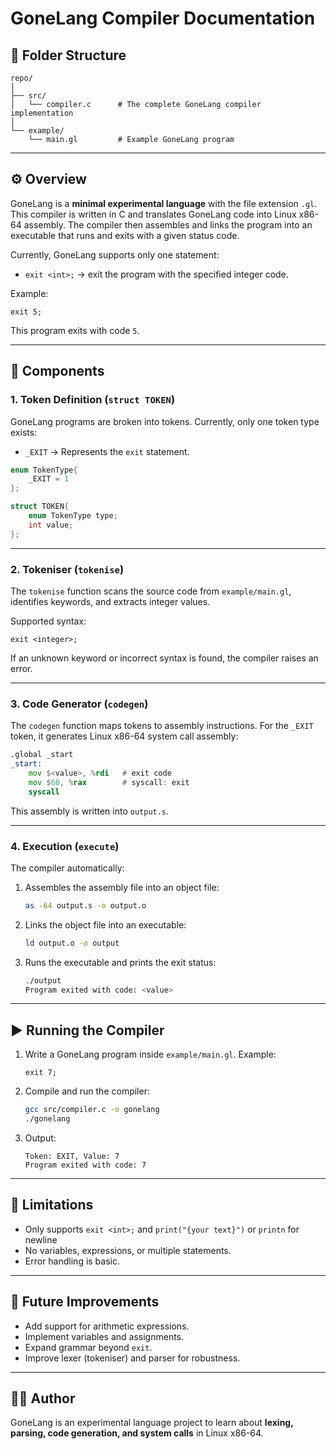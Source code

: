 # GoneLang Compiler Documentation

## 📂 Folder Structure

```
repo/
│
├── src/
│   └── compiler.c      # The complete GoneLang compiler implementation
│
└── example/
    └── main.gl         # Example GoneLang program
```

---

## ⚙️ Overview

GoneLang is a **minimal experimental language** with the file extension `.gl`. This compiler is written in C and translates GoneLang code into Linux x86-64 assembly. The compiler then assembles and links the program into an executable that runs and exits with a given status code.

Currently, GoneLang supports only one statement:

* `exit <int>;` → exit the program with the specified integer code.

Example:

```gl
exit 5;
```

This program exits with code `5`.

---

## 🔑 Components

### 1. **Token Definition** (`struct TOKEN`)

GoneLang programs are broken into tokens. Currently, only one token type exists:

* `_EXIT` → Represents the `exit` statement.

```c
enum TokenType{
    _EXIT = 1
};

struct TOKEN{
    enum TokenType type;
    int value;
};
```

---

### 2. **Tokeniser** (`tokenise`)

The `tokenise` function scans the source code from `example/main.gl`, identifies keywords, and extracts integer values.

Supported syntax:

```gl
exit <integer>;
```

If an unknown keyword or incorrect syntax is found, the compiler raises an error.

---

### 3. **Code Generator** (`codegen`)

The `codegen` function maps tokens to assembly instructions. For the `_EXIT` token, it generates Linux x86-64 system call assembly:

```asm
.global _start
_start:
    mov $<value>, %rdi   # exit code
    mov $60, %rax        # syscall: exit
    syscall
```

This assembly is written into `output.s`.

---

### 4. **Execution** (`execute`)

The compiler automatically:

1. Assembles the assembly file into an object file:

   ```sh
   as -64 output.s -o output.o
   ```
2. Links the object file into an executable:

   ```sh
   ld output.o -o output
   ```
3. Runs the executable and prints the exit status:

   ```sh
   ./output
   Program exited with code: <value>
   ```

---

## ▶️ Running the Compiler

1. Write a GoneLang program inside `example/main.gl`. Example:

   ```gl
   exit 7;
   ```

2. Compile and run the compiler:

   ```sh
   gcc src/compiler.c -o gonelang
   ./gonelang
   ```

3. Output:

   ```
   Token: EXIT, Value: 7
   Program exited with code: 7
   ```

---

## 🚧 Limitations

* Only supports `exit <int>;` and `print("{your text}")` or `printn` for newline
* No variables, expressions, or multiple statements.
* Error handling is basic.

---

## 📌 Future Improvements

* Add support for arithmetic expressions.
* Implement variables and assignments.
* Expand grammar beyond `exit`.
* Improve lexer (tokeniser) and parser for robustness.

---

## 👨‍💻 Author

GoneLang is an experimental language project to learn about **lexing, parsing, code generation, and system calls** in Linux x86-64.
